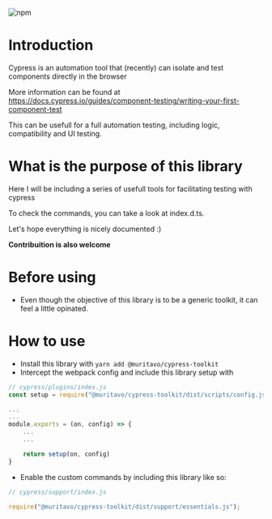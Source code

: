![npm](https://img.shields.io/npm/v/@muritavo/cypress-toolkit)

# Introduction

Cypress is an automation tool that (recently) can isolate and test components directly in the browser

More information can be found at https://docs.cypress.io/guides/component-testing/writing-your-first-component-test

This can be usefull for a full automation testing, including logic, compatibility and UI testing.

# What is the purpose of this library

Here I will be including a series of usefull tools for facilitating testing with cypress

To check the commands, you can take a look at index.d.ts. 

Let's hope everything is nicely documented :)

**Contribuition is also welcome**

# Before using

- Even though the objective of this library is to be a generic toolkit, it can feel a little opinated.

# How to use

- Install this library with `yarn add @muritavo/cypress-toolkit`
- Intercept the webpack config and include this library setup with

```js
// cypress/plugins/index.js
const setup = require("@muritavo/cypress-toolkit/dist/scripts/config.js");

...
...
module.exports = (on, config) => {
    ...
    ...

    return setup(on, config)
}
```

- Enable the custom commands by including this library like so:

```js
// cypress/support/index.js

require("@muritavo/cypress-toolkit/dist/support/essentials.js");
```
